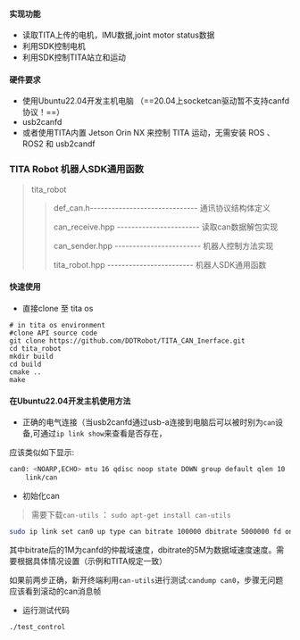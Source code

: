 #### 实现功能
- 读取TITA上传的电机，IMU数据,joint motor status数据
- 利用SDK控制电机
- 利用SDK控制TITA站立和运动


#### 硬件要求

- 使用Ubuntu22.04开发主机电脑 （==20.04上socketcan驱动暂不支持canfd协议！==）
- usb2canfd
- 或者使用TITA内置 Jetson Orin NX 来控制 TITA 运动，无需安装 ROS 、 ROS2 和 usb2candf


### TITA Robot 机器人SDK通用函数

> tita_robot
>>
>> def_can.h------------------------------ 通讯协议结构体定义
>>
>> can_receive.hpp ----------------------- 读取can数据解包实现
>>
>> can_sender.hpp ------------------------ 机器人控制方法实现
>>
>> tita_robot.hpp ------------------------ 机器人SDK通用函数

#### 快速使用
- 直接clone 至 tita os 

```
# in tita os environment
#clone API source code
git clone https://github.com/DDTRobot/TITA_CAN_Inerface.git
cd tita_robot
mkdir build
cd build
cmake ..
make

```


#### 在Ubuntu22.04开发主机使用方法

- 正确的电气连接（当usb2canfd通过usb-a连接到电脑后可以被时别为`can`设备,可通过`ip link show`来查看是否存在，

应该类似如下显示:

```bash
can0: <NOARP,ECHO> mtu 16 qdisc noop state DOWN group default qlen 10
    link/can
```

- 初始化can

> 需要下载`can-utils` ： `sudo apt-get install can-utils`

```bash
sudo ip link set can0 up type can bitrate 100000 dbitrate 5000000 fd on
```

其中bitrate后的1M为canfd的仲裁域速度，dbitrate的5M为数据域速度速度。需要根据具体情况设置（示例和TITA规定一致）

如果前两步正确，新开终端利用`can-utils`进行测试:`candump can0`，步骤无问题应该看到滚动的can消息帧

- 运行测试代码

```bash
./test_control 
```
